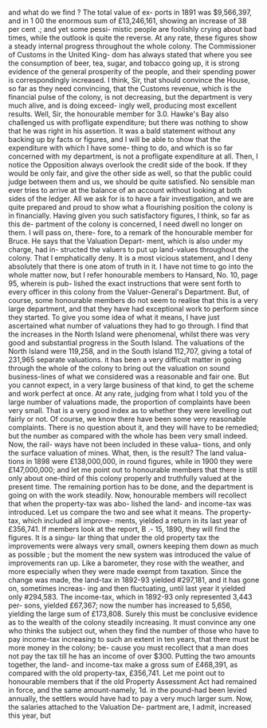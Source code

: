 and what do we find ? The total value of ex- ports in 1891 was $9,566,397, and in 1 00 the enormous sum of £13,246,161, showing an increase of 38 per cent .; and yet some pessi- mistic people are foolishly crying about bad times, while the outlook is quite the reverse. At any rate, these figures show a steady internal progress throughout the whole colony. The Commissioner of Customs in the United King- dom has always stated that where you see the consumption of beer, tea, sugar, and tobacco going up, it is strong evidence of the general prosperity of the people, and their spending power is correspondingly increased. I think, Sir, that should convince the House, so far as they need convincing, that the Customs revenue, which is the financial pulse of the colony, is not decreasing, but the department is very much alive, and is doing exceed- ingly well, producing most excellent results. Well, Sir, the honourable member for 3.0. Hawke's Bay also challenged us with profligate expenditure; but there was nothing to show that he was right in his assertion. It was a bald statement without any backing up by facts or figures, and I will be able to show that the expenditure with which I have some- thing to do, and which is so far concerned with my department, is not a profligate expenditure at all. Then, I notice the Opposition always overlook the credit side of the book. If they would be only fair, and give the other side as well, so that the public could judge between them and us, we should be quite satisfied. No sensible man ever tries to arrive at the balance of an account without looking at both sides of the ledger. All we ask for is to have a fair investigation, and we are quite prepared and proud to show what a flourishing position the colony is in financially. Having given you such satisfactory figures, I think, so far as this de- partment of the colony is concerned, I need dwell no longer on them. I will pass on, there- fore, to a remark of the honourable member for Bruce. He says that the Valuation Depart- ment, which is also under my charge, had in- structed the valuers to put up land-values throughout the colony. That I emphatically deny. It is a most vicious statement, and I deny absolutely that there is one atom of truth in it. I have not time to go into the whole matter now, but I refer honourable members to Hansard, No. 10, page 95, wherein is pub- lished the exact instructions that were sent forth to every officer in this colony from the Valuer-General's Department. But, of course, some honourable members do not seem to realise that this is a very large department, and that they have had exceptional work to perform since they started. To give you some idea of what it means, I have just ascertained what number of valuations they had to go through. I find that the increases in the North Island were phenomenal, whilst there was very good and substantial progress in the South Island. The valuations of the North Island were 119,258, and in the South Island 112,707, giving a total of 231,965 separate valuations. it has been a very difficult matter in going through the whole of the colony to bring out the valuation on sound business-lines of what we considered was a reasonable and fair one. But you cannot expect, in a very large business of that kind, to get the scheme and work perfect at once. At any rate, judging from what I told you of the large number of valuations made, the proportion of complaints have been very small. That is a very good index as to whether they were levelling out fairly or not. Of course, we know there have been some very reasonable complaints. There is no question about it, and they will have to be remedied; but the number as compared with the whole has been very small indeed. Now, the rail- ways have not been included in these valua- tions, and only the surface valuation of mines. What, then, is the result? The land valua- tions in 1898 were £138,000,000, in round figures, while in 1900 they were £147,000,000; and let me point out to honourable members that there is still only about one-third of this colony properly and truthfully valued at the present time. The remaining portion has to be done, and the department is going on with the work steadily. Now, honourable members will recollect that when the property-tax was abo- lished the land- and income-tax was introduced. Let us compare the two and see what it means. The property-tax, which included all improve- ments, yielded a return in its last year of £356,741. If members look at the report, B .- 15, 1890, they will find the figures. It is a singu- lar thing that under the old property tax the improvements were always very small, owners keeping them down as much as possible ; but the moment the new system was introduced the value of improvements ran up. Like a barometer, they rose with the weather, and more especially when they were made exempt from taxation. Since the change was made, the land-tax in 1892-93 yielded #297,181, and it has gone on, sometimes increas- ing and then fluctuating, until last year it yielded only #294,583. The income-tax, which in 1892-93 only represented 3,443 per- sons, yielded £67,367; now the number has increased to 5,656, yielding the large sum of £173,808. Surely this must be conclusive evidence as to the wealth of the colony steadily increasing. It must convince any one who thinks the subject out, when they find the number of those who have to pay income-tax increasing to such an extent in ten years, that there must be more money in the colony; be- cause you must recollect that a man does not pay the tax till he has an income of over $300. Putting the two amounts together, the land- and income-tax make a gross sum of £468,391, as compared with the old property-tax, £356,741. Let me point out to honourable members that if the old Property Assessment Act had remained in force, and the same amount-namely, 1d. in the pound-had been levied annually, the settlers would have had to pay a very much larger sum. Now, the salaries attached to the Valuation De- partment are, I admit, increased this year, but 